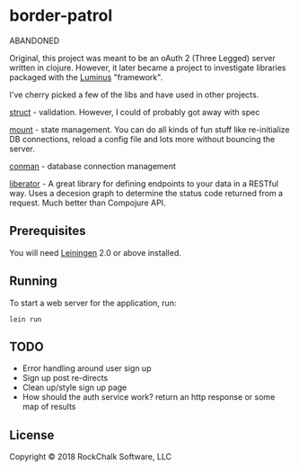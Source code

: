 # border-patrol

ABANDONED

Original, this project was meant to be an oAuth 2 (Three Legged) server written in 
clojure. However, it later became a project to investigate libraries packaged with the 
[Luminus][1] "framework".  

I've cherry picked a few of the libs and have used in other projects. 

[struct][2] - validation. However, I could of probably got away with spec

[mount][3] - state management. You can do all kinds of fun stuff like re-initialize DB connections,
reload a config file and lots more without bouncing the server. 

[conman][4] - database connection management

[liberator][5] - A great library for defining endpoints to your data in a RESTful way.
Uses a decesion graph to determine the status code returned from a request. Much better
than Compojure API.

## Prerequisites

You will need [Leiningen][11] 2.0 or above installed.



## Running

To start a web server for the application, run:

    lein run 
    
## TODO

* Error handling around user sign up
* Sign up post re-directs
* Clean up/style sign up page
* How should the auth service work? return an http response or some map of results

## License

Copyright © 2018 RockChalk Software, LLC

[1]: http://www.luminusweb.net/
[2]: https://github.com/funcool/struct
[3]: https://github.com/tolitius/mount
[4]: https://github.com/luminus-framework/conman
[5]: http://clojure-liberator.github.io/liberator/
[11]: https://github.com/technomancy/leiningen
